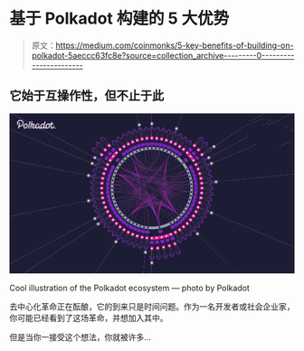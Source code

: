 # 基于 Polkadot 构建的 5 大优势

> 原文：<https://medium.com/coinmonks/5-key-benefits-of-building-on-polkadot-5aeccc63fc8e?source=collection_archive---------0----------------------->

## 它始于互操作性，但不止于此

![](img/b0a6e2badfc257bac1323e3d47b4ba79.png)

Cool illustration of the Polkadot ecosystem — photo by Polkadot

去中心化革命正在酝酿，它的到来只是时间问题。作为一名开发者或社会企业家，你可能已经看到了这场革命，并想加入其中。

但是当你一接受这个想法，你就被许多…